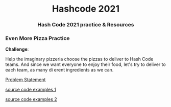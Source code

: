 <div align='center'>
<h1> Hashcode 2021 </h1>
<h3>Hash Code 2021 practice & Resources</h3>
</div>

### Even More Pizza Practice

**Challenge**:

Help the imaginary pizzeria choose the pizzas to deliver to Hash Code teams. And since we want everyone to enjoy their food, let's try to deliver to each team, as many di erent ingredients as we
can.

[Problem Statement](https://hashcodejudge.withgoogle.com/#/rounds/5751229732880384/)

[source code examples 1](https://github.com/hamdan-codes/hashcode-2021-practice-problem-solution)

[source code examples 2](https://github.com/Ropponngi/HashcodePracticeRound2021)
